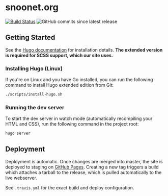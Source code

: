 # snoonet.org

[![Build Status](https://travis-ci.com/snoonetIRC/website.svg?token=gYMH5xbdyKUF8TLkCQnc&branch=master)](https://travis-ci.com/snoonetIRC/website)
![GitHub commits since latest release](https://img.shields.io/github/commits-since/snoonetIRC/website/latest.svg)

## Getting Started

See the [Hugo documentation](https://gohugo.io/getting-started/) for
installation details. **The extended version is required for SCSS support, which
our site uses.**

### Installing Hugo (Linux)

If you're on Linux and you have Go installed, you can run the following command
to install Hugo extended edition from Git:

```bash
./scripts/install-hugo.sh
```

### Running the dev server

To start the dev server in watch mode (automatically recompiling your HTML and
CSS), run the following command in the project root:

```bash
hugo server
```

## Deployment

Deployment is automatic. Once changes are merged into master, the site is
deployed to staging on [GitHub Pages](https://staging.snoonet.org). Creating a
new tag triggers a build which attaches a tarball to the release, which is
pulled automatically to the live webserver.

See `.travis.yml` for the exact build and deploy configuration.

